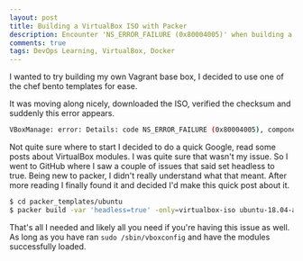 ```yaml
---
layout: post
title: Building a VirtualBox ISO with Packer
description: Encounter 'NS_ERROR_FAILURE (0x80004005)' when building a vagrant base box image with packer.
comments: true
tags: DevOps Learning, VirtualBox, Docker
---
```


I wanted to try building my own Vagrant base box, I decided to use one of the chef bento templates for ease.

It was moving along nicely, downloaded the ISO, verified the checksum and suddenly this error appears.

```bash 
VBoxManage: error: Details: code NS_ERROR_FAILURE (0x80004005), component MachineWrap, interface IMachine packer
```

Not quite sure where to start I decided to do a quick Google, read some posts about VirtualBox modules. I was quite sure that wasn't my issue. So I went to GitHub where I saw a couple of issues that said set headless to true. Being new to packer, I didn't really understand what that meant. After more reading I finally found it and decided I'd make this quick post about it.

```bash
$ cd packer_templates/ubuntu
$ packer build -var 'headless=true' -only=virtualbox-iso ubuntu-18.04-amd64.json
```

That's all I needed and likely all you need if you're having this issue as well. As long as you have ran `sudo /sbin/vboxconfig` and have the modules successfully loaded.
